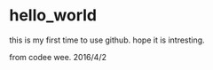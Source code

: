 # hello_world


this is my first time to use github.
hope it is intresting.


from codee wee.
2016/4/2
